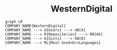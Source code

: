 <h1 align="center">WesternDigital</h1>

```mermaid
graph LR
COMPANY_NAME{WesternDigital}
COMPANY_NAME ---> U{Users} ---> UN[4]
COMPANY_NAME ---> R{Repositories} ---> RN[66]
COMPANY_NAME ---> G{Gists} ---> GN[0]
COMPANY_NAME ---> ML{Most Used<br>Languages}
```
